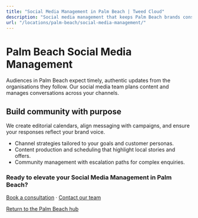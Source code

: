 ```yaml
---
title: "Social Media Management in Palm Beach | Tweed Cloud"
description: "Social media management that keeps Palm Beach brands consistent and engaging."
url: "/locations/palm-beach/social-media-management/"
---
```


# Palm Beach Social Media Management

Audiences in Palm Beach expect timely, authentic updates from the organisations they follow. Our social media team plans content and manages conversations across your channels.

## Build community with purpose

We create editorial calendars, align messaging with campaigns, and ensure your responses reflect your brand voice.

- Channel strategies tailored to your goals and customer personas.
- Content production and scheduling that highlight local stories and offers.
- Community management with escalation paths for complex enquiries.

### Ready to elevate your Social Media Management in Palm Beach?

[Book a consultation](/consultation/) · [Contact our team](/contact/)

[Return to the Palm Beach hub](/locations/palm-beach/)
